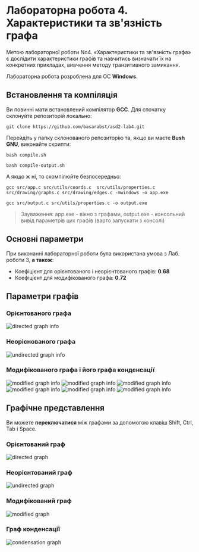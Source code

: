 # Лабораторна робота 4. Характеристики та зв'язність графа

Метою лабораторної роботи No4. «Характеристики та зв'язність графа» є
дослідити характеристики графів та навчитись визначати їх на конкретних
прикладах, вивчення методу транзитивного замикання.

Лабораторна робота розроблена для ОС **Windows**.

## Встановлення та компіляція
Ви повинні мати встановлений компілятор **GCC**. Для спочатку склонуйте репозиторій локально:

`git clone https://github.com/basarabst/asd2-lab4.git`

Перейдіть у папку склонованого репозиторію та, якщо ви маєте **Bush GNU**, виконайте скрипти:

`bash compile.sh`

`bash compile-output.sh`

А якщо ж ні, то скомпілюйте безпосередньо:

`gcc src/app.c src/utils/coords.c  src/utils/properties.c src/drawing/graphs.c src/drawing/edges.c -mwindows -o app.exe`

`gcc src/output.c src/utils/properties.c -o output.exe`

>Зауваження: app.exe - вікно з графами, output.exe - консольний вивід параметрів цих графів (варто запускати з консолі)

## Основні параметри

При виконанні лабораторної роботи була використана умова з Лаб. роботи 3, **а також**:

- Коефіцієнт для орієнтованого і неорієнтованого графів: **0.68**
- Коефіцієнт для модифікованого графа: **0.72**

## Параметри графів

### Орієнтованого графа
![directed graph info](https://i.imgur.com/hn1Nq2h.png)

### Неорієнованого графа
![undirected graph info](https://i.imgur.com/QO3voem.png)

### Модифікованого графа і його графа конденсації
![modified graph info](https://i.imgur.com/wVxHbBG.png)
![modified graph info](https://i.imgur.com/hsK4MHo.png)
![modified graph info](https://i.imgur.com/ts7aq7m.png)
![modified graph info](https://i.imgur.com/DUlqqzN.png)
![modified graph info](https://i.imgur.com/vaaOqmS.png)
![modified graph info](https://i.imgur.com/X5pMpu4.png)

## Графічне представлення
Ви можете **переключатися** між графами за допомогою клавіш Shift, Ctrl, Tab і Space.

### Орієнтований граф
![directed graph](https://i.imgur.com/7ISgxAh.png)

### Неорієнтований граф
![undirected graph](https://i.imgur.com/63Kmipd.png)

### Модифікований граф
![modified graph](https://i.imgur.com/IqE2EtX.png)

### Граф конденсації
![сondensation graph](https://i.imgur.com/eLiykcn.png)